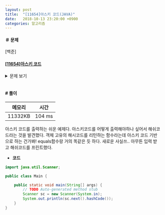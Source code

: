 ```yaml
---
layout: post
title:  "[11654]아스키 코드(JAVA)"
date:   2018-10-13 23:20:00 +0900
categories: 알고리즘
---
```

#### ＃ 문제
[백준]
#### [[11654]아스키 코드](https://www.acmicpc.net/problem/11654)  

<details><summary >문제 보기</summary>
<div style="font-size:0.7em;">

**#문제**  

알파벳 소문자, 대문자, 숫자 0-9중 하나가 주어졌을 때, 주어진 글자의 아스키 코드값을 출력하는 프로그램을 작성하시오.  


**#입력**  
알파벳 소문자, 대문자, 숫자 0-9 중 하나가 첫째 줄에 주어진다.  


**#출력**  
입력으로 주어진 글자의 아스키 코드 값을 출력한다.  


</div>
</details>  

<br>  

#### # 풀이 ####  

| 메모리 | 시간 |
|-------|------|
| 11332KB | 104 ms |


아스키 코드를 출력하는 쉬운 예제다. 아스키코드를 어떻게 출력해야하나 싶어서 해쉬코드라는 것을 발견했다. 객체 고유의 해시코드를 리턴하는 함수라는데 아스키 코드 기반으로 하는 건가봐! equals함수랑 거의 똑같은 듯 하다. 새로운 사실쓰.. 아무튼 입력 받고 해쉬코드를 프린트했다.
 <br>  

- **코드**


```java
import java.util.Scanner;

public class Main {

	public static void main(String[] args) {
		// TODO Auto-generated method stub
		Scanner sc = new Scanner(System.in);
		System.out.println(sc.next().hashCode());
	}
}

```
